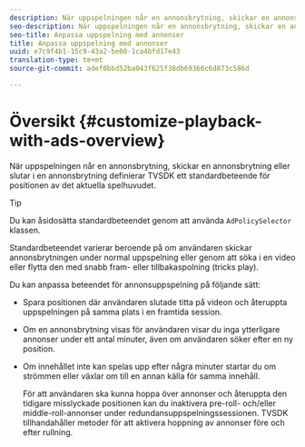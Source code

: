 ```yaml
---
description: När uppspelningen når en annonsbrytning, skickar en annonsbrytning eller slutar i en annonsbrytning definierar TVSDK ett standardbeteende för positionen av det aktuella spelhuvudet.
seo-description: När uppspelningen når en annonsbrytning, skickar en annonsbrytning eller slutar i en annonsbrytning definierar TVSDK ett standardbeteende för positionen av det aktuella spelhuvudet.
seo-title: Anpassa uppspelning med annonser
title: Anpassa uppspelning med annonser
uuid: e7c9f4b1-15c9-43a2-be00-1ca4bfd17e43
translation-type: tm+mt
source-git-commit: adef0bbd52ba043f625f38db69366c6d873c586d

---
```



# Översikt {#customize-playback-with-ads-overview}

När uppspelningen når en annonsbrytning, skickar en annonsbrytning eller slutar i en annonsbrytning definierar TVSDK ett standardbeteende för positionen av det aktuella spelhuvudet.

>[!TIP]
>
>Du kan åsidosätta standardbeteendet genom att använda `AdPolicySelector` klassen.

Standardbeteendet varierar beroende på om användaren skickar annonsbrytningen under normal uppspelning eller genom att söka i en video eller flytta den med snabb fram- eller tillbakaspolning (tricks play).

Du kan anpassa beteendet för annonsuppspelning på följande sätt:

* Spara positionen där användaren slutade titta på videon och återuppta uppspelningen på samma plats i en framtida session.
* Om en annonsbrytning visas för användaren visar du inga ytterligare annonser under ett antal minuter, även om användaren söker efter en ny position.
* Om innehållet inte kan spelas upp efter några minuter startar du om strömmen eller växlar om till en annan källa för samma innehåll.

   För att användaren ska kunna hoppa över annonser och återuppta den tidigare misslyckade positionen kan du inaktivera pre-roll- och/eller middle-roll-annonser under redundansuppspelningssessionen. TVSDK tillhandahåller metoder för att aktivera hoppning av annonser före och efter rullning.